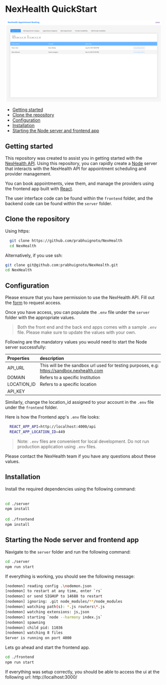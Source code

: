 <h1>NexHealth QuickStart</h1>

![app](frontend-app.png)

- [Getting started](#getting-started)
- [Clone the repository](#clone-the-repository)
- [Configuration](#configuration)
- [Installation](#installation)
- [Starting the Node server and frontend app](#starting-the-node-server-and-frontend-app)

## Getting started

This repository was created to assist you in getting started with the [NexHealth API](https://docs.nexhealth.com/reference/introduction).
Using this repository, you can rapidly create a [Node](https://nodejs.org/en/) server that interacts with the NexHealth API for appointment scheduling and provider management.

You can book appointments, view them, and manage the providers using the frontend app built with [React](https://facebook.github.io/react/).

The user interface code can be found within the `frontend` folder, and the backend code can be found within the `server` folder.

## Clone the repository

Using https:

```sh
  git clone https://github.com/prabhuignoto/NexHealth
  cd NexHealth
```

Alternatively, if you use ssh:

```sh
git clone git@github.com:prabhuignoto/NexHealth.git
cd NexHealth
```

## Configuration

Please ensure that you have permission to use the NexHealth API. Fill out the [form](https://www.nexhealth.com/api-request/request-access) to request access.

Once you have access, you can populate the `.env` file under the `server` folder with the appropriate values.

> Both the front end and the back end apps comes with a sample `.env` file. Please make sure to update the values with your own.

Following are the mandatory values you would need to start the Node server successfully:

| Properties  | description                                                                                |
| :---------- | :----------------------------------------------------------------------------------------- |
| API_URL     | This will be the sandbox url used for testing purposes, e.g: https://sandbox.nexhealth.com |
| DOMAIN      | Refers to a specific Institution                                                           |
| LOCATION_ID | Refers to a specific location                                                              |
| API_KEY     |                                                                                            |

Similarly, change the location_id assigned to your account in the `.env` file under the `frontend` folder.

Here is how the Frontend app's `.env` file looks:

```sh
  REACT_APP_API=http://localhost:4000/api
  REACT_APP_LOCATION_ID=449
```

> Note: `.env` files are convenient for local development. Do not run production application using `.env` files.

Please contact the NexHealth team if you have any questions about these values.

## Installation

Install the required dependencies using the following command:

```sh

cd ./server
npm install

cd ./frontend
npm install

```

## Starting the Node server and frontend app

Navigate to the `server` folder and run the following command:

```sh
cd ./server
npm run start
```

If everything is working, you should see the following message:

```sh
[nodemon] reading config .\nodemon.json
[nodemon] to restart at any time, enter `rs`
[nodemon] or send SIGHUP to 14688 to restart
[nodemon] ignoring: .git node_modules/**/node_modules
[nodemon] watching path(s): *.js routers\*.js
[nodemon] watching extensions: js,json
[nodemon] starting `node --harmony index.js`
[nodemon] spawning
[nodemon] child pid: 11036
[nodemon] watching 8 files
Server is running on port 4000
```

Lets go ahead and start the frontend app.

```sh
cd ./frontend
npm run start
```

If everything was setup correctly, you should be able to access the ui at the following url: http://localhost:3000/